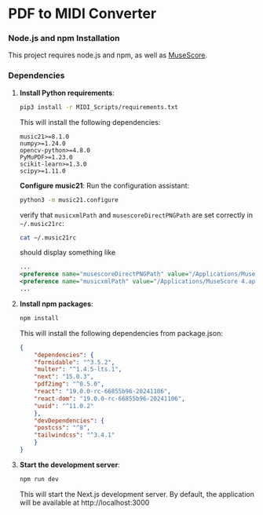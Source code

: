 # PDF to MIDI Converter

### Node.js and npm Installation

This project requires node.js and npm, as well as [MuseScore](https://musescore.org/).

### Dependencies
1. **Install Python requirements**:
    ```bash
    pip3 install -r MIDI_Scripts/requirements.txt
    ```

    This will install the following dependencies:
    ```
    music21>=8.1.0
    numpy>=1.24.0
    opencv-python>=4.8.0
    PyMuPDF>=1.23.0
    scikit-learn>=1.3.0
    scipy>=1.11.0
    ```
    **Configure music21**:
    Run the configuration assistant:
    ```bash
    python3 -m music21.configure
    ```

    verify that `musicxmlPath` and `musescoreDirectPNGPath` are set correctly in `~/.music21rc`:
    ```bash
    cat ~/.music21rc
    ``` 
    should display something like   
    ``` xml
    ...
    <preference name="musescoreDirectPNGPath" value="/Applications/MuseScore 4.app/Contents/MacOS/mscore" />
    <preference name="musicxmlPath" value="/Applications/MuseScore 4.app" />
    ...
    ```


2. **Install npm packages**:
    ```bash
    npm install
    ```

    This will install the following dependencies from package.json:
    ```json
    {
        "dependencies": {
        "formidable": "^3.5.2",
        "multer": "^1.4.5-lts.1",
        "next": "15.0.3",
        "pdf2img": "^0.5.0",
        "react": "19.0.0-rc-66855b96-20241106",
        "react-dom": "19.0.0-rc-66855b96-20241106",
        "uuid": "^11.0.2"
        },
        "devDependencies": {
        "postcss": "^8",
        "tailwindcss": "^3.4.1"
        }
    }
    ```

3. **Start the development server**:
    ```bash
    npm run dev
    ```

    This will start the Next.js development server. By default, the application will be available at http://localhost:3000
